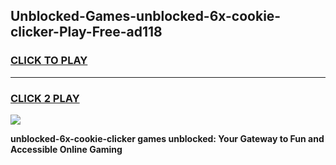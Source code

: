 
## Unblocked-Games-unblocked-6x-cookie-clicker-Play-Free-ad118
<h3>
<a href="https://premium76.site?title=unblocked-6x-cookie-clicker&ref=20M">CLICK TO PLAY</a></h3>
<hr>

<h3>
<a href="https://premium76.site?title=unblocked-6x-cookie-clicker&ref=20M">CLICK 2 PLAY</a>
  
</h3>

<a href="https://premium76.site?title=unblocked-6x-cookie-clicker&ref=19M"><img src="https://clearcache.store/games.png"></a>


**unblocked-6x-cookie-clicker games unblocked: Your Gateway to Fun and Accessible Online Gaming**

